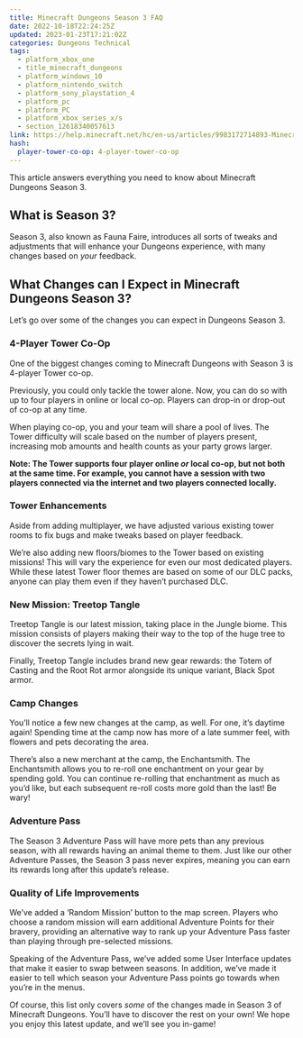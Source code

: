 ```yaml
---
title: Minecraft Dungeons Season 3 FAQ
date: 2022-10-18T22:24:25Z
updated: 2023-01-23T17:21:02Z
categories: Dungeons Technical
tags:
  - platform_xbox_one
  - title_minecraft_dungeons
  - platform_windows_10
  - platform_nintendo_switch
  - platform_sony_playstation_4
  - platform_pc
  - platform_PC
  - platform_xbox_series_x/s
  - section_12618340057613
link: https://help.minecraft.net/hc/en-us/articles/9983172714893-Minecraft-Dungeons-Season-3-FAQ
hash:
  player-tower-co-op: 4-player-tower-co-op
---
```


This article answers everything you need to know about Minecraft Dungeons Season 3.

## What is Season 3?

Season 3, also known as Fauna Faire, introduces all sorts of tweaks and adjustments that will enhance your Dungeons experience, with many changes based on *your* feedback.

## What Changes can I Expect in Minecraft Dungeons Season 3?

Let’s go over some of the changes you can expect in Dungeons Season 3.

### 4-Player Tower Co-Op

One of the biggest changes coming to Minecraft Dungeons with Season 3 is 4-player Tower co-op.

Previously, you could only tackle the tower alone. Now, you can do so with up to four players in online or local co-op. Players can drop-in or drop-out of co-op at any time.

When playing co-op, you and your team will share a pool of lives. The Tower difficulty will scale based on the number of players present, increasing mob amounts and health counts as your party grows larger.

**Note: The Tower supports four player online *or* local co-op, but not both at the same time. For example, you cannot have a session with two players connected via the internet and two players connected locally.**

### Tower Enhancements

Aside from adding multiplayer, we have adjusted various existing tower rooms to fix bugs and make tweaks based on player feedback.

We’re also adding new floors/biomes to the Tower based on existing missions! This will vary the experience for even our most dedicated players. While these latest Tower floor themes are based on some of our DLC packs, anyone can play them even if they haven’t purchased DLC.

### New Mission: Treetop Tangle

Treetop Tangle is our latest mission, taking place in the Jungle biome. This mission consists of players making their way to the top of the huge tree to discover the secrets lying in wait.

Finally, Treetop Tangle includes brand new gear rewards: the Totem of Casting and the Root Rot armor alongside its unique variant, Black Spot armor​.

### Camp Changes

You’ll notice a few new changes at the camp, as well. For one, it’s daytime again! Spending time at the camp now has more of a late summer feel, with flowers and pets decorating the area.

There’s also a new merchant at the camp, the Enchantsmith. The Enchantsmith allows you to re-roll one enchantment on your gear by spending gold. You can continue re-rolling that enchantment as much as you’d like, but each subsequent re-roll costs more gold than the last! Be wary!

### Adventure Pass

The Season 3 Adventure Pass will have more pets than any previous season, with all rewards having an animal theme to them. Just like our other Adventure Passes, the Season 3 pass never expires, meaning you can earn its rewards long after this update’s release.

### Quality of Life Improvements

We’ve added a ‘Random Mission’ button to the map screen. Players who choose a random mission will earn additional Adventure Points for their bravery, providing an alternative way to rank up your Adventure Pass faster than playing through pre-selected missions.

Speaking of the Adventure Pass, we’ve added some User Interface updates that make it easier to swap between seasons. In addition, we’ve made it easier to tell which season your Adventure Pass points go towards when you’re in the menus.

Of course, this list only covers *some* of the changes made in Season 3 of Minecraft Dungeons. You’ll have to discover the rest on your own! We hope you enjoy this latest update, and we’ll see you in-game!
